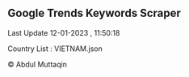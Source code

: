 

## Google Trends Keywords Scraper 
 
Last Update 12-01-2023 , 11:50:18

Country List :
VIETNAM.json



© Abdul Muttaqin 
